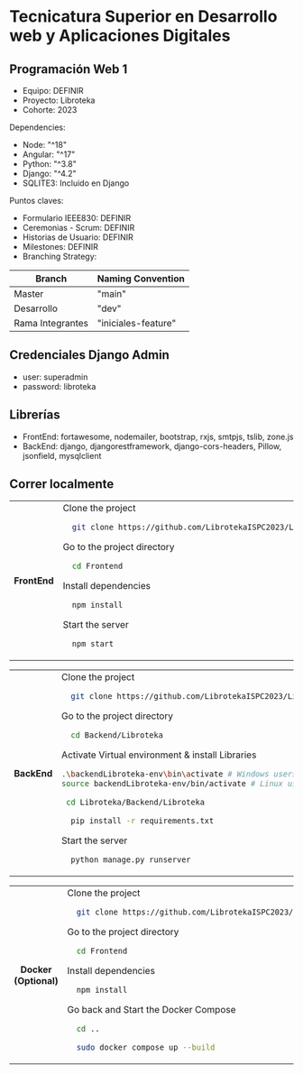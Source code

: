 # Tecnicatura Superior en Desarrollo web y Aplicaciones Digitales
## Programación Web 1

- Equipo: DEFINIR
- Proyecto: Libroteka
- Cohorte: 2023

Dependencies: 
- Node: "^18"
- Angular: "^17"
- Python: "^3.8"
- Django: "^4.2"
- SQLITE3: Incluido en Django

Puntos claves:
- Formulario IEEE830: DEFINIR
- Ceremonias - Scrum: DEFINIR
- Historias de Usuario: DEFINIR
- Milestones: DEFINIR
- Branching Strategy:

| Branch	| Naming Convention |
| -- | -- |
| Master |	"main"
| Desarrollo	| "dev"
| Rama Integrantes | "iniciales-feature"

## Credenciales Django Admin
- user: superadmin
- password: libroteka

## Librerías
- FrontEnd: fortawesome, nodemailer, bootstrap, rxjs, smtpjs, tslib, zone.js
- BackEnd: django, djangorestframework, django-cors-headers, Pillow, jsonfield, mysqlclient

## Correr localmente
<table>
<tr>
<th> FrontEnd </th>
<td>
Clone the project

```bash
  git clone https://github.com/LibrotekaISPC2023/Libroteka.git
``` 

Go to the project directory

```bash
  cd Frontend
```

Install dependencies

```bash
  npm install
```

Start the server

```bash
  npm start
```
</td>
</tr>
</table>
<table>
<tr>
<th> BackEnd </th>
<td>
Clone the project

```bash
  git clone https://github.com/LibrotekaISPC2023/Libroteka.git
``` 

Go to the project directory

```bash
  cd Backend/Libroteka
```

Activate Virtual environment & install Libraries

```bash
.\backendLibroteka-env\bin\activate # Windows users
source backendLibroteka-env/bin/activate # Linux users

```
```bash
 cd Libroteka/Backend/Libroteka
```
```bash
  pip install -r requirements.txt
```

Start the server

```bash
  python manage.py runserver
```
</td>
</tr>
</table>

<table>
<tr>
<th> Docker <br> (Optional) </th>
<td>
Clone the project

```bash
  git clone https://github.com/LibrotekaISPC2023/Libroteka.git
``` 

Go to the project directory

```bash
  cd Frontend
```

Install dependencies

```bash
  npm install
```

Go back and Start the Docker Compose

```bash
  cd ..
```
```bash
  sudo docker compose up --build
```
</td>
</tr>
</table>
<table>

